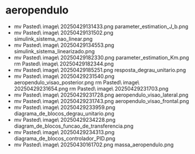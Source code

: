 # aeropendulo

- mv Pasted\ image\ 20250429131433.png parameter_estimation_J_b.png
- mv Pasted\ image\ 20250429131502.png simulink_sistema_nao_linear.png 
- mv Pasted\ image\ 20250429134553.png simulink_sistema_linearizado.png
- mv Pasted\ image\ 20250429182330.png parameter_estimation_Km.png
    rm Pasted\ image\ 20250429182344.png
- mv Pasted\ image\ 20250429185251.png resposta_degrau_unitario.png 
- mv Pasted\ image\ 20250429231540.png aeropendulo_visao_posterior.png
    rm Pasted\ image\ 20250429231654.png
    rm Pasted\ image\ 20250429231703.png
- mv Pasted\ image\ 20250429231728.png aeropendulo_visao_lateral.png
- mv Pasted\ image\ 20250429231743.png aeropendulo_visao_frontal.png
- mv Pasted\ image\ 20250429233959.png diagrama_de_blocos_degrau_unitario.png
- mv Pasted\ image\ 20250429234228.png diagram_de_blocos_funcao_de_transferencia.png
- mv Pasted\ image\ 20250429234313.png diagrama_de_blocos_controlador_PID.png
- mv Pasted\ image\ 20250430161702.png massa_aeropendulo.png

